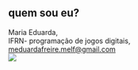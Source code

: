 ## quem sou eu?  
Maria Eduarda,  
IFRN- programação de jogos digitais,    
meduardafreire.melf@gmail.com  
![](https://github.com/dudins/dudins.github.io/blob/master/map%20influence.png?raw=true) 
